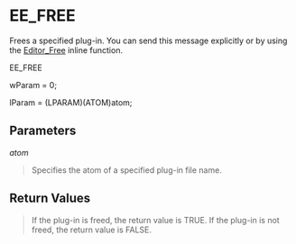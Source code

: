 # EE\_FREE

Frees a specified plug-in. You can send this message explicitly or by using
the [Editor\_Free](../macro/editor_free) inline function.

EE\_FREE

wParam = 0;

lParam = (LPARAM)(ATOM)atom;

## Parameters

_atom_

> Specifies the atom of a specified plug-in file name.

## Return Values

> If the plug-in is freed, the return value is TRUE. If the plug-in is not
> freed, the return value is FALSE.